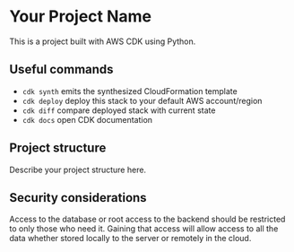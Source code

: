 # Your Project Name

This is a project built with AWS CDK using Python.

## Useful commands

* `cdk synth`       emits the synthesized CloudFormation template
* `cdk deploy`      deploy this stack to your default AWS account/region
* `cdk diff`        compare deployed stack with current state
* `cdk docs`        open CDK documentation

## Project structure

Describe your project structure here.

## Security considerations

Access to the database or root access to the backend should be restricted to only those who need it.
Gaining that access will allow access to all the data whether stored locally to the server or remotely in the cloud.

